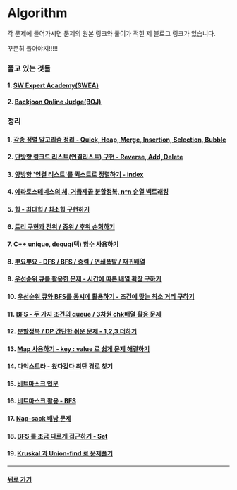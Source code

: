 # Algorithm

각 문제에 들어가시면 문제의 원본 링크와 풀이가 적힌 제 블로그 링크가 있습니다.

꾸준히 풀어야지!!!!!

### 풀고 있는 것들

#### 1. [SW Expert Academy(SWEA)](SWEA)

#### 2. [Backjoon Online Judge(BOJ)](BOJ)

<p>

### 정리

#### 1. [각종 정렬 알고리즘 정리 - Quick, Heap, Merge, Insertion, Selection, Bubble](http://1ilsang.blog.me/221362450863)

#### 2. [단방향 링크드 리스트(연결리스트) 구현 - Reverse, Add, Delete](http://1ilsang.blog.me/221300304296)

#### 3. [양방향 '연결 리스트'를 퀵소트로 정렬하기 - index](http://1ilsang.blog.me/221367224505)

#### 4. [에라토스테네스의 체, 거듭제곱 분할정복, n^n 순열 백트래킹](http://1ilsang.blog.me/221366753276)

#### 5. [힙 - 최대힙 / 최소힙 구현하기](http://1ilsang.blog.me/221369119617)

#### 6. [트리 구현과 전위 / 중위 / 후위 순회하기](http://1ilsang.blog.me/221369626963)

#### 7. [C++ unique, dequq(덱) 함수 사용하기](http://1ilsang.blog.me/221372942281)

#### 8. [뿌요뿌요 - DFS / BFS / 중력 / 연쇄폭발 / 재귀배열](http://1ilsang.blog.me/221375526869)

#### 9. [우선순위 큐를 활용한 문제 - 시간에 따른 배열 확장 구하기](http://1ilsang.blog.me/221376301628)

#### 10. [우선순위 큐와 BFS를 동시에 활용하기 - 조건에 맞는 최소 거리 구하기](http://1ilsang.blog.me/221384331252)

#### 11. [BFS - 두 가지 조건의 queue / 3차원 chk배열 활용 문제](http://1ilsang.blog.me/221379416759)

#### 12. [분할정복 / DP 간단한 쉬운 문제 - 1,2,3 더하기](http://1ilsang.blog.me/221413697150)

#### 13. [Map 사용하기 - key : value 로 쉽게 문제 해결하기](http://1ilsang.blog.me/221429769958)

#### 14. [다익스트라 - 왔다갔다 최단 경로 찾기](https://blog.naver.com/1ilsang/221420532745)

#### 15. [비트마스크 입문](http://1ilsang.blog.me/221446095017)

#### 16. [비트마스크 활용 - BFS](http://1ilsang.blog.me/221442344756)

#### 17. [Nap-sack 배낭 문제](http://1ilsang.blog.me/221438509136)

#### 18. [BFS 를 조금 다르게 접근하기 - Set](http://1ilsang.blog.me/221445986259)

#### 19. [Kruskal 과 Union-find 로 문제풀기](http://1ilsang.blog.me/221470205431)

- - -

#### [뒤로 가기](./../../..)
